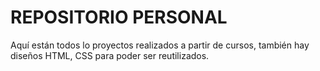 # REPOSITORIO PERSONAL

Aquí están todos lo proyectos realizados a partir de cursos, también hay diseños HTML, CSS para poder ser reutilizados.

